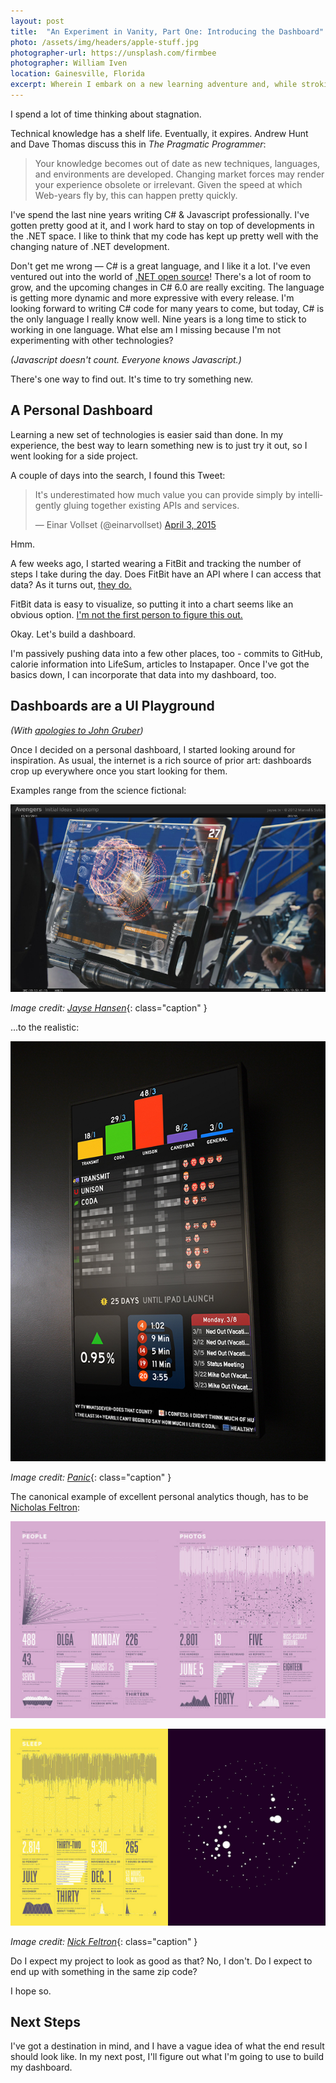 ```yaml
---
layout: post
title:  "An Experiment in Vanity, Part One: Introducing the Dashboard"
photo: /assets/img/headers/apple-stuff.jpg
photographer-url: https://unsplash.com/firmbee
photographer: William Iven
location: Gainesville, Florida
excerpt: Wherein I embark on a new learning adventure and, while stroking my ego, very quickly get in over my head.
---
```


I spend a lot of time thinking about stagnation.

Technical knowledge has a shelf life. Eventually, it expires. Andrew Hunt and Dave Thomas discuss this in _The Pragmatic Programmer_:

> Your knowledge becomes out of date as new techniques, languages, and environments are developed. Changing market forces may render your experience obsolete or irrelevant. Given the speed at which Web-years fly by, this can happen pretty quickly.

I've spend the last nine years writing C# & Javascript professionally. I've gotten pretty good at it, and I work hard to stay on top of developments in the .NET space. I like to think that my code has kept up pretty well with the changing nature of .NET development.

Don't get me wrong &mdash; C# is a great language, and I like it a lot. I've even ventured out into the world of [.NET open source](https://github.com/jtompkins/Haberdasher)! There's a lot of room to grow, and the upcoming changes in C# 6.0 are really exciting. The language is getting more dynamic and more expressive with every release. I'm looking forward to writing C# code for many years to come, but today, C# is the only language I really know well. Nine years is a long time to stick to working in one language. What else am I missing because I'm not experimenting with other technologies?

*(Javascript doesn't count. Everyone knows Javascript.)*

There's one way to find out. It's time to try something new.

## A Personal Dashboard

Learning a new set of technologies is easier said than done. In my experience, the best way to learn something new is to just try it out, so I went looking for a side project.

A couple of days into the search, I found this Tweet:

<blockquote class="twitter-tweet" lang="en"><p>It&#39;s underestimated how much value you can provide simply by intelligently gluing together existing APIs and services.</p>&mdash; Einar Vollset (@einarvollset) <a href="https://twitter.com/einarvollset/status/584052437549326336">April 3, 2015</a></blockquote>
<script async src="//platform.twitter.com/widgets.js" charset="utf-8"></script>

Hmm.

A few weeks ago, I started wearing a FitBit and tracking the number of steps I take during the day. Does FitBit have an API where I can access that data? As it turns out, [they do.](https://wiki.fitbit.com/display/API/Fitbit+API;jsessionid=4CEE021FDC7D30745FD5FE21CF0451AE)

FitBit data is easy to visualize, so putting it into a chart seems like an obvious option. [I'm not the first person to figure this out.](http://blog.soff.es/fat/)

Okay. Let's build a dashboard.

I'm passively pushing data into a few other places, too - commits to GitHub, calorie information into LifeSum, articles to Instapaper. Once I've got the basics down, I can incorporate that data into my dashboard, too.

## Dashboards are a UI Playground

*(With [apologies to John Gruber](http://daringfireball.net/2009/04/twitter_clients_playground))*

Once I decided on a personal dashboard, I started looking around for inspiration. As usual, the internet is a rich source of prior art: dashboards crop up everywhere once you start looking for them.

Examples range from the science fictional:

![The Avengers Helicarrier](/assets/img/posts/2015-4-4-an-experiment-in-vanity/Avengers_Fury_Monitor_Screen_Graphics_slapcomp_jayse_hansen.jpg)

*Image credit: [Jayse Hansen](http://jayse.tv/v2/?portfolio=avengers-helicarrier-glass-screens)*{: class="caption" }

...to the realistic:

![Panic Status Board](/assets/img/posts/2015-4-4-an-experiment-in-vanity/statusboard.jpg)

*Image credit: [Panic](http://www.panic.com/blog/the-panic-status-board/)*{: class="caption" }

The canonical example of excellent personal analytics though, has to be [Nicholas Feltron](http://feltron.com/):

![Feltron Annual Report I](/assets/img/posts/2015-4-4-an-experiment-in-vanity/FAR12_04.jpg)

![Feltron Annual Report II](/assets/img/posts/2015-4-4-an-experiment-in-vanity/FAR12_08.jpg)

*Image credit: [Nick Feltron](http://feltron.com/FAR12.html)*{: class="caption" }

Do I expect my project to look as good as that? No, I don't. Do I expect to end up with something in the same zip code?

I hope so.

## Next Steps

I've got a destination in mind, and I have a vague idea of what the end result should look like. In my next post, I'll figure out what I'm going to use to build my dashboard.